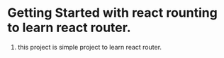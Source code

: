 # Getting Started with react rounting to learn react router.

1. this project is simple project to learn react router.